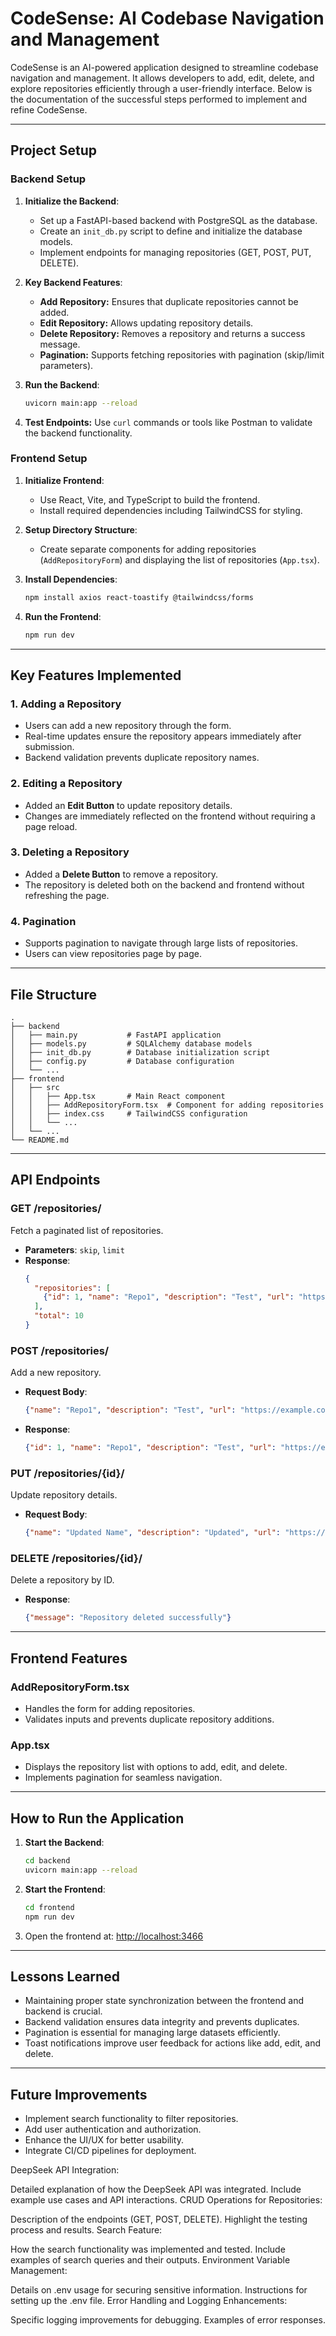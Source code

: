 # CodeSense: AI Codebase Navigation and Management

CodeSense is an AI-powered application designed to streamline codebase navigation and management. It allows developers to add, edit, delete, and explore repositories efficiently through a user-friendly interface. Below is the documentation of the successful steps performed to implement and refine CodeSense.

---

## Project Setup

### Backend Setup
1. **Initialize the Backend**:
   - Set up a FastAPI-based backend with PostgreSQL as the database.
   - Create an `init_db.py` script to define and initialize the database models.
   - Implement endpoints for managing repositories (GET, POST, PUT, DELETE).

2. **Key Backend Features**:
   - **Add Repository:** Ensures that duplicate repositories cannot be added.
   - **Edit Repository:** Allows updating repository details.
   - **Delete Repository:** Removes a repository and returns a success message.
   - **Pagination:** Supports fetching repositories with pagination (skip/limit parameters).

3. **Run the Backend**:
   ```bash
   uvicorn main:app --reload
   ```

4. **Test Endpoints:** Use `curl` commands or tools like Postman to validate the backend functionality.

### Frontend Setup
1. **Initialize Frontend**:
   - Use React, Vite, and TypeScript to build the frontend.
   - Install required dependencies including TailwindCSS for styling.

2. **Setup Directory Structure**:
   - Create separate components for adding repositories (`AddRepositoryForm`) and displaying the list of repositories (`App.tsx`).

3. **Install Dependencies**:
   ```bash
   npm install axios react-toastify @tailwindcss/forms
   ```

4. **Run the Frontend**:
   ```bash
   npm run dev
   ```

---

## Key Features Implemented

### 1. Adding a Repository
- Users can add a new repository through the form.
- Real-time updates ensure the repository appears immediately after submission.
- Backend validation prevents duplicate repository names.

### 2. Editing a Repository
- Added an **Edit Button** to update repository details.
- Changes are immediately reflected on the frontend without requiring a page reload.

### 3. Deleting a Repository
- Added a **Delete Button** to remove a repository.
- The repository is deleted both on the backend and frontend without refreshing the page.

### 4. Pagination
- Supports pagination to navigate through large lists of repositories.
- Users can view repositories page by page.

---

## File Structure

```
.
├── backend
│   ├── main.py           # FastAPI application
│   ├── models.py         # SQLAlchemy database models
│   ├── init_db.py        # Database initialization script
│   ├── config.py         # Database configuration
│   └── ...
├── frontend
│   ├── src
│   │   ├── App.tsx       # Main React component
│   │   ├── AddRepositoryForm.tsx  # Component for adding repositories
│   │   ├── index.css     # TailwindCSS configuration
│   │   └── ...
│   └── ...
└── README.md
```

---

## API Endpoints

### GET /repositories/
Fetch a paginated list of repositories.
- **Parameters**: `skip`, `limit`
- **Response**:
  ```json
  {
    "repositories": [
      {"id": 1, "name": "Repo1", "description": "Test", "url": "https://example.com"}
    ],
    "total": 10
  }
  ```

### POST /repositories/
Add a new repository.
- **Request Body**:
  ```json
  {"name": "Repo1", "description": "Test", "url": "https://example.com"}
  ```
- **Response**:
  ```json
  {"id": 1, "name": "Repo1", "description": "Test", "url": "https://example.com"}
  ```

### PUT /repositories/{id}/
Update repository details.
- **Request Body**:
  ```json
  {"name": "Updated Name", "description": "Updated", "url": "https://example.com"}
  ```

### DELETE /repositories/{id}/
Delete a repository by ID.
- **Response**:
  ```json
  {"message": "Repository deleted successfully"}
  ```

---

## Frontend Features

### AddRepositoryForm.tsx
- Handles the form for adding repositories.
- Validates inputs and prevents duplicate repository additions.

### App.tsx
- Displays the repository list with options to add, edit, and delete.
- Implements pagination for seamless navigation.

---

## How to Run the Application

1. **Start the Backend**:
   ```bash
   cd backend
   uvicorn main:app --reload
   ```

2. **Start the Frontend**:
   ```bash
   cd frontend
   npm run dev
   ```

3. Open the frontend at: [http://localhost:3466](http://localhost:3466)

---

## Lessons Learned
- Maintaining proper state synchronization between the frontend and backend is crucial.
- Backend validation ensures data integrity and prevents duplicates.
- Pagination is essential for managing large datasets efficiently.
- Toast notifications improve user feedback for actions like add, edit, and delete.

---

## Future Improvements
- Implement search functionality to filter repositories.
- Add user authentication and authorization.
- Enhance the UI/UX for better usability.
- Integrate CI/CD pipelines for deployment.

DeepSeek API Integration:

Detailed explanation of how the DeepSeek API was integrated.
Include example use cases and API interactions.
CRUD Operations for Repositories:

Description of the endpoints (GET, POST, DELETE).
Highlight the testing process and results.
Search Feature:

How the search functionality was implemented and tested.
Include examples of search queries and their outputs.
Environment Variable Management:

Details on .env usage for securing sensitive information.
Instructions for setting up the .env file.
Error Handling and Logging Enhancements:

Specific logging improvements for debugging.
Examples of error responses.